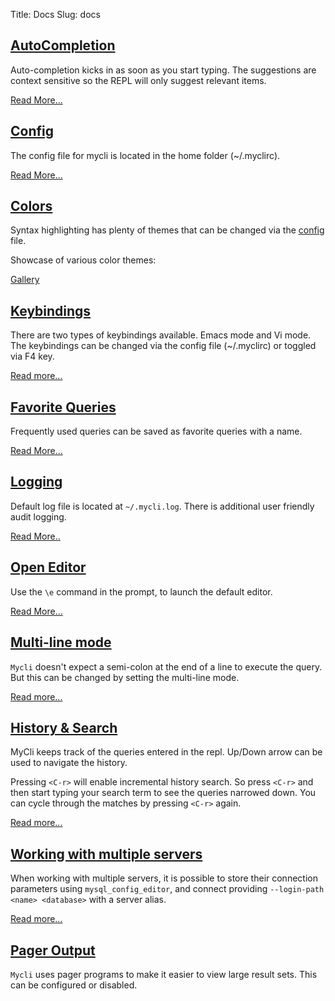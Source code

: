 Title: Docs
Slug: docs

## [AutoCompletion]({filename}/pages/completion.md)<a name="completion"></a>

Auto-completion kicks in as soon as you start typing. The suggestions are context sensitive so the REPL will only suggest relevant items.

[Read More...]({filename}/pages/completion.md)

## [Config]({filename}/pages/config.md)<a name="config"></a>

The config file for mycli is located in the home folder (~/.myclirc).

[Read More...]({filename}/pages/config.md)

## [Colors]({filename}/pages/syntax.md)<a name="colors"></a>

Syntax highlighting has plenty of themes that can be changed via the [config]({filename}/pages/config.md) file.

Showcase of various color themes:

[Gallery]({filename}/pages/syntax.md)

## [Keybindings]({filename}/pages/keybindings.md)<a name="keybindings"></a>

There are two types of keybindings available. Emacs mode and Vi mode. The keybindings can be changed via the config file (~/.myclirc) or toggled via F4 key.

[Read more...]({filename}/pages/keybindings.md)

## [Favorite Queries]({filename}/pages/favorites.md)<a name="favorites"></a>

Frequently used queries can be saved as favorite queries with a name.

[Read More...]({filename}/pages/favorites.md)

## [Logging]({filename}/pages/logging.md)<a name="logging"></a>

Default log file is located at `~/.mycli.log`. There is additional user friendly audit logging.

[Read More..]({filename}/pages/logging.md)

## [Open Editor]({filename}/pages/editor.md)<a name="editor"></a>

Use the `\e` command in the prompt, to launch the default editor.

[Read More...]({filename}/pages/editor.md)

## [Multi-line mode]({filename}/pages/multi-line.md)<a name="multi-line"></a>

`Mycli` doesn't expect a semi-colon at the end of a line to execute the query. But this can be changed by setting the multi-line mode.

[Read more...]({filename}/pages/multi-line.md)

## [History & Search]({filename}/pages/history.md)<a name="history"></a>

MyCli keeps track of the queries entered in the repl. Up/Down arrow can be used to navigate the history.

Pressing `<C-r>` will enable incremental history search. So press `<C-r>` and then
start typing your search term to see the queries narrowed down. You can cycle
through the matches by pressing `<C-r>` again.

[Read more...]({filename}/pages/history.md)

## [Working with multiple servers]({filename}/pages/loginpath.md)<a name="loginpath"></a>

When working with multiple servers, it is possible to store their connection parameters using
`mysql_config_editor`, and connect providing `--login-path <name> <database>` with a server alias.

[Read more...]({filename}/pages/loginpath.md)

## [Pager Output]({filename}/pages/pager.md)<a name="pager"></a>

`Mycli` uses pager programs to make it easier to view large result sets. This
can be configured or disabled.
